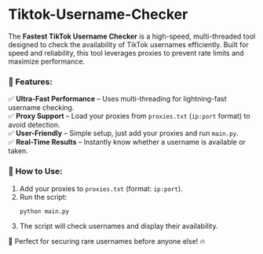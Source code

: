 # Tiktok-Username-Checker

The **Fastest TikTok Username Checker** is a high-speed, multi-threaded tool designed to check the availability of TikTok usernames efficiently. Built for speed and reliability, this tool leverages proxies to prevent rate limits and maximize performance.

### 🚀 Features:
✅ **Ultra-Fast Performance** – Uses multi-threading for lightning-fast username checking.  
✅ **Proxy Support** – Load your proxies from `proxies.txt` (`ip:port` format) to avoid detection.  
✅ **User-Friendly** – Simple setup, just add your proxies and run `main.py`.  
✅ **Real-Time Results** – Instantly know whether a username is available or taken.  

### 📌 How to Use:
1. Add your proxies to `proxies.txt` (format: `ip:port`).  
2. Run the script:  
   ```
   python main.py
   ```
3. The script will check usernames and display their availability.  

🔹 Perfect for securing rare usernames before anyone else! 🔥
